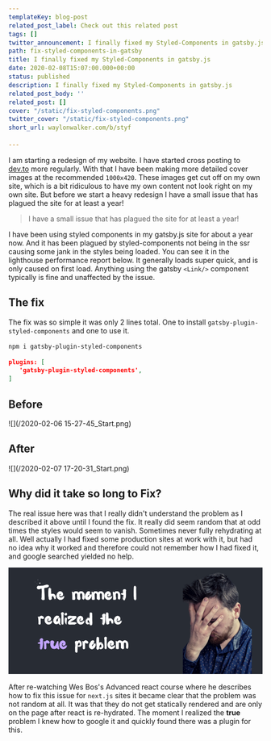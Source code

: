 ```yaml
---
templateKey: blog-post
related_post_label: Check out this related post
tags: []
twitter_announcement: I finally fixed my Styled-Components in gatsby.js
path: fix-styled-components-in-gatsby
title: I finally fixed my Styled-Components in gatsby.js
date: 2020-02-08T15:07:00.000+00:00
status: published
description: I finally fixed my Styled-Components in gatsby.js
related_post_body: ''
related_post: []
cover: "/static/fix-styled-components.png"
twitter_cover: "/static/fix-styled-components.png"
short_url: waylonwalker.com/b/styf

---
```

I am starting a redesign of my website.  I have started cross posting to [dev.to](https://dev.to) more regularly.  With that I have been making more detailed cover images at the recommended `1000x420`.  These images get cut off on my own site, which is a bit ridiculous to have my own content not look right on my own site.  But before we start a heavy redesign I have a small issue that has plagued the site for at least a year!

> I have a small issue that has plagued the site for at least a year!

I have been using styled components in my gatsby.js site for about a year now.  And it has been plagued by styled-components not being in the ssr causing some jank in the styles being loaded.  You can see it in the lighthouse performance report below.  It generally loads super quick, and is only caused on first load.  Anything using the gatsby `<Link/>` component typically is fine and unaffected by the issue.

## The fix

The fix was so simple it was only 2 lines total. One to install `gatsby-plugin-styled-components` and one to use it.

``` bash
npm i gatsby-plugin-styled-components
```

``` json
plugins: [
   'gatsby-plugin-styled-components',
]
```

## Before

![](/2020-02-06 15-27-45_Start.png)

## After

![](/2020-02-07 17-20-31_Start.png)

## Why did it take so long to Fix?

The real issue here was that I really didn't understand the problem as I described it above until I found the fix. It really did seem random that at odd times the styles would seem to vanish.  Sometimes never fully rehydrating at all.  Well actually I had fixed some production sites at work with it, but had no idea why it worked and therefore could not remember how I had fixed it, and google searched yielded no help.

![](/the-moment-i-realized-the-true-problem-1.png)

After re-watching Wes Bos's Advanced react course where he describes how to fix this issue for `next.js` sites it became clear that the problem was not random at all.  It was that they do not get statically rendered and are only on the page after react is re-hydrated.  The moment I realized the **true** problem I knew how to google it and quickly found there was a plugin for this.
